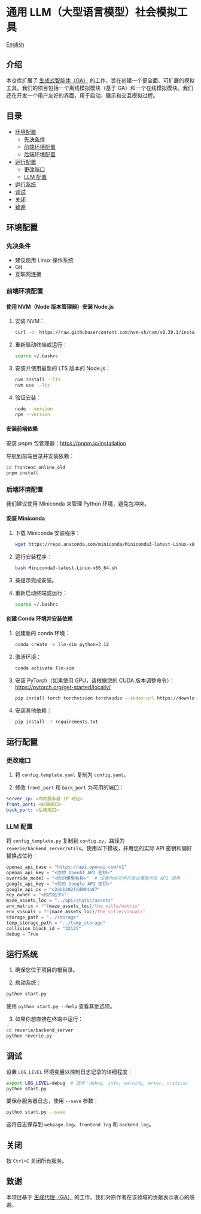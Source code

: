# 通用 LLM（大型语言模型）社会模拟工具

<a href="README.md">English</a>

## 介绍

本仓库扩展了 [生成式智能体（GA）](https://github.com/joonspk-research/generative_agents) 的工作，旨在创建一个更全面、可扩展的模拟工具。我们的项目包括一个离线模拟模块（基于 GA）和一个在线模拟模块。我们还在开发一个用户友好的界面，用于启动、展示和交互模拟过程。


## 目录

- [环境配置](#环境配置)
  - [先决条件](#先决条件)
  - [前端环境配置](#前端环境配置)
  - [后端环境配置](#后端环境配置)
- [运行配置](#运行配置)
  - [更改端口](#更改端口)
  - [LLM 配置](#llm-配置)
- [运行系统](#运行系统)
- [调试](#调试)
- [关闭](#关闭)
- [致谢](#致谢)


## 环境配置

### 先决条件

- 建议使用 Linux 操作系统
- Git
- 互联网连接

### 前端环境配置

#### 使用 NVM（Node 版本管理器）安装 Node.js

1. 安装 NVM：
   ```bash
   curl -o- https://raw.githubusercontent.com/nvm-sh/nvm/v0.39.1/install.sh | bash
   ```

2. 重新启动终端或运行：
   ```bash
   source ~/.bashrc
   ```

3. 安装并使用最新的 LTS 版本的 Node.js：
   ```bash
   nvm install --lts
   nvm use --lts
   ```

4. 验证安装：
   ```bash
   node --version
   npm --version
   ```

#### 安装前端依赖

安装 pnpm 包管理器：<https://pnpm.io/installation>

导航到前端目录并安装依赖：

```bash
cd frontend_online_old
pnpm install
```

### 后端环境配置

我们建议使用 Miniconda 来管理 Python 环境，避免包冲突。

#### 安装 Miniconda

1. 下载 Miniconda 安装程序：
   ```bash
   wget https://repo.anaconda.com/miniconda/Miniconda3-latest-Linux-x86_64.sh
   ```

2. 运行安装程序：
   ```bash
   bash Miniconda3-latest-Linux-x86_64.sh
   ```

3. 按提示完成安装。

4. 重新启动终端或运行：
   ```bash
   source ~/.bashrc
   ```

#### 创建 Conda 环境并安装依赖

1. 创建新的 conda 环境：
   ```bash
   conda create -n llm-sim python=3.12
   ```

2. 激活环境：
   ```bash
   conda activate llm-sim
   ```

3. 安装 PyTorch（如果使用 GPU，请根据您的 CUDA 版本调整命令）：
   <https://pytorch.org/get-started/locally/>
   ```bash
   pip install torch torchvision torchaudio --index-url https://download.pytorch.org/whl/cu124
   ```

4. 安装其他依赖：
   ```bash
   pip install -r requirements.txt
   ```

## 运行配置

### 更改端口

1. 将 `config.template.yaml` 复制为 `config.yaml`。

2. 修改 `front_port` 和 `back_port` 为可用的端口：

```yaml
server_ip: <你的服务器 IP 地址>
front_port: <前端端口>
back_port: <后端端口>
```

### LLM 配置

将 `config_template.py` 复制到 `config.py`，路径为 `reverie/backend_server/utils`。使用以下模板，并用您的实际 API 密钥和偏好替换占位符：

```python
openai_api_base = "https://api.openai.com/v1"
openai_api_key = "<你的 OpenAI API 密钥>"
override_model = "<你的模型名称>"  # 设置为非空字符串以覆盖所有 API 调用
google_api_key = "<你的 Google API 密钥>"
google_api_cx = "c2ab1202fad094a87"
key_owner = "<你的名字>"
maze_assets_loc = "../api/static/assets"
env_matrix = f"{maze_assets_loc}/the_ville/matrix"
env_visuals = f"{maze_assets_loc}/the_ville/visuals"
storage_path = "../storage"
temp_storage_path = "../temp_storage"
collision_block_id = "32125"
debug = True
```

## 运行系统

1. 确保您位于项目的根目录。

2. 启动系统：
```bash
python start.py
```

使用 `python start.py --help` 查看其他选项。

3. 如果你想直接在终端中运行：
```bash
cd reverie/backend_server
python reverie.py
```


## 调试

设置 `LOG_LEVEL` 环境变量以控制日志记录的详细程度：

```bash
export LOG_LEVEL=debug  # 选项：debug, info, warning, error, critical
python start.py
```

要保存服务器日志，使用 `--save` 参数：

```bash
python start.py --save
```

这将日志保存到 `webpage.log`、`frontend.log` 和 `backend.log`。

## 关闭

按 `Ctrl+C` 关闭所有服务。

## 致谢

本项目基于 [生成代理（GA）](https://github.com/joonspk-research/generative_agents) 的工作。我们对原作者在该领域的贡献表示衷心的感谢。
